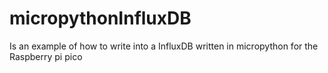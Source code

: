 # micropythonInfluxDB
Is an example of how to write into a InfluxDB written in micropython for the Raspberry pi pico
